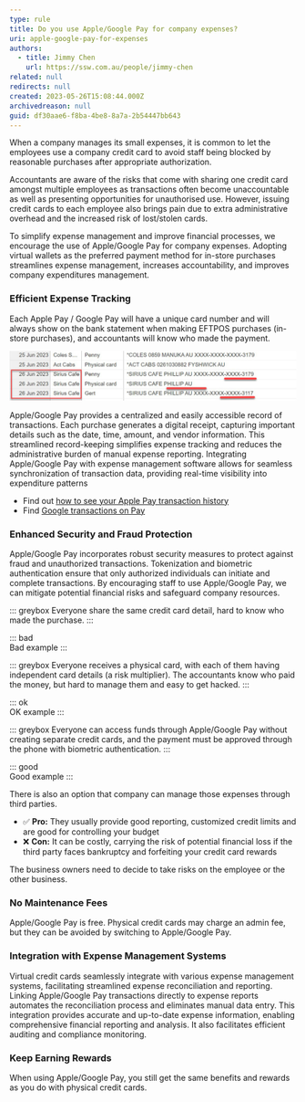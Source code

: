 ```yaml
---
type: rule
title: Do you use Apple/Google Pay for company expenses?
uri: apple-google-pay-for-expenses
authors:
  - title: Jimmy Chen
    url: https://ssw.com.au/people/jimmy-chen
related: null
redirects: null
created: 2023-05-26T15:08:44.000Z
archivedreason: null
guid: df30aae6-f8ba-4be8-8a7a-2b54447bb643
---
```

When a company manages its small expenses, it is common to let the employees use a company credit card to avoid staff being blocked by reasonable purchases after appropriate authorization. 

Accountants are aware of the risks that come with sharing one credit card amongst multiple employees as transactions often become unaccountable as well as presenting opportunities for unauthorised use. However, issuing credit cards to each employee also brings pain due to extra administrative overhead and the increased risk of lost/stolen cards. 

To simplify expense management and improve financial processes, we encourage the use of Apple/Google Pay for company expenses. Adopting virtual wallets as the preferred payment method for in-store purchases streamlines expense management, increases accountability, and improves company expenditures management.

<!--endintro-->

### Efficient Expense Tracking

Each Apple Pay / Google Pay will have a unique card number and will always show on the bank statement when making EFTPOS purchases (in-store purchases), and accountants will know who made the payment.

![Figure: By implementing virtual cards, purchasers’ information can be taken from the bank statements](purchasers-info-virtual-cards.jpg)

Apple/Google Pay provides a centralized and easily accessible record of transactions. Each purchase generates a digital receipt, capturing important details such as the date, time, amount, and vendor information. This streamlined record-keeping simplifies expense tracking and reduces the administrative burden of manual expense reporting. Integrating Apple/Google Pay with expense management software allows for seamless synchronization of transaction data, providing real-time visibility into expenditure patterns

* Find out [how to see your Apple Pay transaction history](https://support.apple.com/en-au/HT212786)
* Find [Google transactions on Pay](https://guidebooks.google.com/google-pay-us/get-financial-insights-with-google-pay/how-to-check-google-pay-transaction-history) 

### Enhanced Security and Fraud Protection

Apple/Google Pay incorporates robust security measures to protect against fraud and unauthorized transactions. Tokenization and biometric authentication ensure that only authorized individuals can initiate and complete transactions. By encouraging staff to use Apple/Google Pay, we can mitigate potential financial risks and safeguard company resources.

::: greybox
Everyone share the same credit card detail, hard to know who made the purchase.
:::

::: bad\
Bad example 
:::

::: greybox
Everyone receives a physical card, with each of them having independent card details (a risk multiplier). The accountants know who paid the money, but hard to manage them and easy to get hacked.
:::

::: ok\
OK example 
:::

::: greybox
Everyone can access funds through Apple/Google Pay without creating separate credit cards, and the payment must be approved through the phone with biometric authentication.
:::

::: good\
Good example
:::

There is also an option that company can manage those expenses through third parties. 

* ✅ **Pro:** They usually provide good reporting, customized credit limits and are good for controlling your budget
* ❌ **Con:** It can be costly, carrying the risk of potential financial loss if the third party faces bankruptcy and forfeiting your credit card rewards
    

The business owners need to decide to take risks on the employee or the other business.

### No Maintenance Fees

Apple/Google Pay is free. Physical credit cards may charge an admin fee, but they can be avoided by switching to Apple/Google Pay.

### Integration with Expense Management Systems

Virtual credit cards seamlessly integrate with various expense management systems, facilitating streamlined expense reconciliation and reporting. Linking Apple/Google Pay transactions directly to expense reports automates the reconciliation process and eliminates manual data entry. This integration provides accurate and up-to-date expense information, enabling comprehensive financial reporting and analysis. It also facilitates efficient auditing and compliance monitoring.

### Keep Earning Rewards

When using Apple/Google Pay, you still get the same benefits and rewards as you do with physical credit cards.